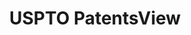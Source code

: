 ---
bigquery: https://console.cloud.google.com/bigquery?p=patents-public-data&d=patentsview&page=dataset
citation: Attribution should be given to PatentsView for use, distribution, or derivative
  works.
code: https://github.com/CSSIP-AIR/PatentsView-Code-Snippets/
contributors: USPTO
cost: None
description: 'PatentsView includes US patent data including raw data (summaries, applications,
  pregrant applications), disambugations of inventors and assignees, and inventor
  gender estimates.  Also foreign priority data, # of figures and sheets, and government
  interest statements.'
documentation: https://patentsview.org/query/builder-faqs
last_edit: Mon, 04 Apr 2022 19:02:57 GMT
location: https://patentsview.org/
maintained_by: USPTO
record_creation_timestamp: 12/2/2020 17:20:46
schema_fields: '[''name_first'', ''filename'', ''applicant_type'', ''section'', ''classification_value'',
  ''disamb_inventor_id_20170307'', ''disamb_assignee_id_20190820'', ''_102_date'',
  ''num_sheets'', ''disamb_inventor_id_20191008'', ''level_three'', ''id'', ''level_one'',
  ''kind'', ''text'', ''subsection_id'', ''group_id'', ''level_two'', ''f371_date'',
  ''symbol_position'', ''action_date'', ''section_id'', ''status'', ''disamb_inventor_id_20200929'',
  ''date'', ''disamb_inventor_id_20200630'', ''disamb_inventor_id_20181127'', ''f102_date'',
  ''series_code'', ''ipc_class'', ''term_disclaimer'', ''dependent'', ''state'', ''disamb_assignee_id_20200929'',
  ''attribution_status'', ''subcategory_id'', ''doctype'', ''location_id'', ''doc_type'',
  ''rawinventor_id'', ''subgroup'', ''city'', ''classification_data_source'', ''disamb_assignee_id_20200630'',
  ''disamb_assignee_id_20191008'', ''subclass_id'', ''num_claims'', ''rule_47'', ''name'',
  ''designation'', ''num_figures'', ''fname'', ''lname'', ''mainclass_id'', ''lawyer_id'',
  ''term_grant'', ''classification_level'', ''ipc_version_indicator'', ''latin_name'',
  ''disamb_assignee_id_20181127'', ''field_title'', ''country_transformed'', ''organization'',
  ''exemplary'', ''category'', ''num'', ''rawlocation_id'', ''organization_id'', ''longitude'',
  ''lapse_of_patent'', ''contract_award_number'', ''variety'', ''main_group'', ''country'',
  ''disamb_inventor_id_20180528'', ''title'', ''inventor_id'', ''disamb_inventor_id_20190820'',
  ''deceased'', ''group'', ''type'', ''reldocno'', ''disamb_inventor_id_20171003'',
  ''term_extension'', ''disamb_inventor_id_20190312'', ''name_last'', ''male_flag'',
  ''disamb_inventor_id_20170808'', ''field_id'', ''sequence'', ''citation_id'', ''gi_statement'',
  ''disamb_inventor_id_20201229'', ''county'', ''relkind'', ''latitude'', ''_371_date'',
  ''application_id'', ''latlong'', ''assignee_id'', ''disamb_inventor_id_20200331'',
  ''sector_title'', ''disamb_assignee_id_20190312'', ''subclass'', ''rel_id'', ''disamb_assignee_id_20191231'',
  ''male'', ''patent_id'', ''disamb_assignee_id_20200331'', ''classification_status'',
  ''category_id'', ''rawassignee_id'', ''subgroup_id'', ''number'', ''disamb_inventor_id_20171226'',
  ''publication_number'', ''length'', ''role'', ''withdrawn'', ''disclaimer_date'',
  ''disamb_inventor_id_20191231'', ''county_fips'', ''abstract'', ''state_fips'',
  ''uuid'']'
shortname: patentsview
tags:
- disambiguation
- United States
- gender
terms_of_use: Creative Commons Attribution 4.0 International License.
timeframe: 1963-1999
title: USPTO PatentsView
uuid: cf1780b1-e265-4e49-8d1d-83b9cfe0fd9a
---